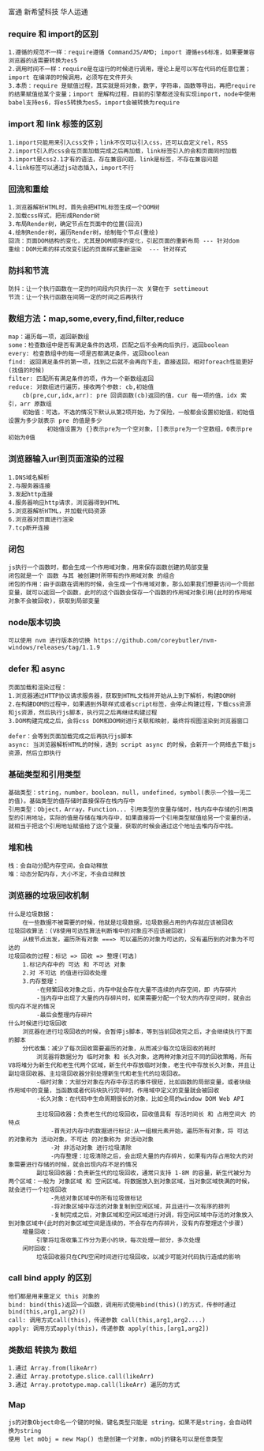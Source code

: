 富通  新希望科技  华人运通  
### require 和 import的区别
    1.遵循的规范不一样：require遵循 CommandJS/AMD; import 遵循es6标准，如果要兼容浏览器的话需要转换为es5
    2.调用时间不一样：require是在运行的时候进行调用，理论上是可以写在代码的任意位置；import 在编译的时候调用，必须写在文件开头
    3.本质：require 是赋值过程，其实就是将对象，数字，字符串，函数等导出，再把require的结果赋值给某个变量；import 是解构过程，目前的引擎都还没有实现import，node中使用babel支持es6，将es5转换为es5，import会被转换为require

### import 和 link 标签的区别
    1.import只能用来引入css文件；link不仅可以引入css，还可以自定义rel，RSS
    2.import引入的css会在页面加载完成之后再加载，link标签引入的会和页面同时加载
    3.import是css2.1才有的语法，存在兼容问题，link是标签，不存在兼容问题
    4.link标签可以通过js动态插入，import不行

### 回流和重绘
    1.浏览器解析HTML时，首先会把HTML标签生成一个DOM树
    2.加载css样式，把形成Render树
    3.布局Render树，确定节点在页面中的位置(回流)
    4.绘制Render树，遍历Render树，绘制每个节点(重绘)
    回流：页面DOM结构的变化，尤其是DOM顺序的变化，引起页面的重新布局 --- 针对dom
    重绘：DOM元素的样式改变引起的页面样式重新渲染  --- 针对样式

### 防抖和节流
    防抖：让一个执行函数在一定的时间段内只执行一次 关键在于 settimeout
    节流：让一个执行函数在间隔一定的时间之后再执行

### 数组方法：map,some,every,find,filter,reduce
    map：遍历每一项，返回新数组
    some：检查数组中是否有满足条件的选项，匹配之后不会再向后执行，返回boolean
    every: 检查数组中的每一项是否都满足条件，返回boolean
    find: 返回满足条件的第一项，找到之后就不会再向下走，直接返回，相对foreach性能更好(找值的时候)
    filter: 匹配所有满足条件的项，作为一个新数组返回
    reduce: 对数组进行遍历，接收两个参数: cb,初始值
        cb(pre,cur,idx,arr): pre 回调函数(cb)返回的值，cur 每一项的值，idx 索引，arr 原数组
        初始值：可选，不选的情况下默认从第2项开始，为了保险，一般都会设置初始值，初始值设置为多少就表示 pre 的值是多少
               初始值设置为 {}表示pre为一个空对象，[]表示pre为一个空数组，0表示pre初始为0值

### 浏览器输入url到页面渲染的过程
    1.DNS域名解析
    2.与服务器连接
    3.发起http连接
    4.服务器响应http请求，浏览器得到HTML
    5.浏览器解析HTML，并加载代码资源
    6.浏览器对页面进行渲染
    7.tcp断开连接

### 闭包
    js执行一个函数时，都会生成一个作用域对象，用来保存函数创建的局部变量
    闭包就是一个 函数 与其 被创建时所带有的作用域对象 的组合
    闭包的作用：由于函数在调用的时候，会生成一个作用域对象，那么如果我们想要访问一个局部变量，就可以返回一个函数，此时的这个函数会保存一个函数的作用域对象引用(此时的作用域对象不会被回收)，获取到局部变量

### node版本切换
    可以使用 nvm 进行版本的切换 https://github.com/coreybutler/nvm-windows/releases/tag/1.1.9

### defer 和 async
    页面加载和渲染过程：
    1.浏览器通过HTTP协议请求服务器，获取到HTML文档并开始从上到下解析，构建DOM树
    2.在构建DOM的过程中，如果遇到外联样式或者script标签，会停止构建过程，下载css资源和js资源，然后执行js脚本，执行完之后再继续构建过程
    3.DOM构建完成之后，会将css DOM和DOM树进行关联和映射，最终将视图渲染到浏览器窗口
    
    defer：会等到页面加载完成之后再执行js脚本
    async: 当浏览器解析HTML的时候，遇到 script async 的时候，会新开一个网络去下载js资源，然后立即执行

### 基础类型和引用类型
    基础类型：string，number，boolean，null，undefined，symbol(表示一个独一无二的值)。基础类型的值存储时直接保存在栈内存中
    引用类型：Object，Array，Function... 引用类型的变量存储时，栈内存中存储的引用类型的引用地址，实际的值是存储在堆内存中，如果直接将一个引用类型赋值给另一个变量的话，就相当于把这个引用地址赋值给了这个变量，获取的时候会通过这个地址去堆内存中找。

### 堆和栈
    栈：会自动分配内存空间，会自动释放
    堆：动态分配内存，大小不定，不会自动释放

### 浏览器的垃圾回收机制
    什么是垃圾数据：
        在一些数据不被需要的时候，他就是垃圾数据，垃圾数据占用的内存就应该被回收
    垃圾回收算法：(V8使用可达性算法判断堆中的对象应不应该被回收)
        从根节点出发，遍历所有对象 ===> 可以遍历的对象为可达的，没有遍历到的对象为不可达的
    垃圾回收的过程：标记 => 回收 => 整理(可选)
        1.标记内存中的 可达 和 不可达 对象
        2.对 不可达 的值进行回收处理
        3.内存整理：
            -在频繁回收对象之后，内存中就会存在大量不连续的内存空间，即 内存碎片
            -当内存中出现了大量的内存碎片时，如果需要分配一个较大的内存空间时，就会出现内存不足的情况
            -最后会整理内存碎片
    什么时候进行垃圾回收
        浏览器在进行垃圾回收的时候，会暂停js脚本，等到当前回收完之后，才会继续执行下面的脚本
        分代收集：减少了每次回收需要遍历的对象，从而减少每次垃圾回收的耗时
            浏览器将数据分为 临时对象 和 长久对象，这两种对象对应不同的回收策略，所有V8将堆分为新生代和老生代两个区域，新生代中存放临时对象，老生代中存放长久对象，并且让 副垃圾回收器、主垃圾回收器分别处理新生代和老生代的垃圾回收。
            -临时对象：大部分对象在内存中存活的事件很短，比如函数的局部变量，或者块级作用域中的变量，当函数或者代码块执行完毕时，作用域中定义的变量就会被回收
            -长久对象：在代码中生命周期很长的对象，比如全局的window DOM Web API

            主垃圾回收器：负责老生代的垃圾回收，回收值具有 存活时间长 和 占用空间大 的特点
                -首先对内存中的数据进行标记:从一组根元素开始，遍历所有对象，将 可达 的对象称为 活动对象，不可达 的对象称为 非活动对象
                -对 非活动对象 进行垃圾清除
                -内存整理：垃圾清除之后，会出现大量的内存碎片，如果有内存占用较大的对象需要进行存储的时候，就会出现内存不足的情况
            副垃圾回收器：负责新生代的垃圾回收，通常只支持 1-8M 的容量，新生代被分为两个区域：一般为 对象区域 和 空闲区域。将数据放入到对象区域，当对象区域快满的时候，就会进行一个垃圾回收
                -先给对象区域中的所有垃圾做标记
                -将对象区域中存活的对象复制到空闲区域，并且进行一次有序的排列
                -复制完成之后，对象区域和空闲区域进行对调，将空闲区域中存活的对象放入到对象区域中(此时的对象区域空间是连续的，不会存在内存碎片，没有内存整理这个步骤)
        增量回收：
            引擎将垃圾收集工作分为更小的块，每次处理一部分，多次处理
        闲时回收：
            垃圾回收器只在CPU空闲时间进行垃圾回收，以减少可能对代码执行造成的影响

### call bind apply 的区别
    他们都是用来重定义 this 对象的
    bind: bind(this)返回一个函数，调用形式使用bind(this)()的方式，传参时通过 bind(this,arg1,arg2)() 
    call: 调用方式call(this)，传递参数 call(this,arg1,arg2....)
    apply: 调用方式apply(this)，传递参数 apply(this,[arg1,arg2])

### 类数组 转换为 数组
    1.通过 Array.from(likeArr)
    2.通过 Array.prototype.slice.call(likeArr)
    3.通过 Array.prototype.map.call(likeArr) 遍历的方式

### Map
    js的对象Object命名一个键的时候，键名类型只能是 string，如果不是string，会自动转换为string
    使用 let mObj = new Map() 也是创建一个对象，mObj的键名可以是任意类型
